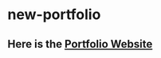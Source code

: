 # new-portfolio

## Here is the [Portfolio Website](https://ishtiak-ahmed.github.io/new-portfolio/)
